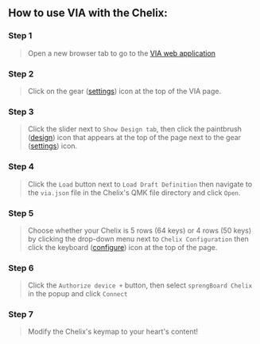 ## How to use VIA with the Chelix:

### Step 1
>Open a new browser tab to go to the [VIA web application](https://usevia.app/)

### Step 2
>Click on the gear ([settings](https://usevia.app/settings)) icon at the top of the VIA page.

### Step 3
>Click the slider next to ```Show Design tab```, then click the paintbrush ([design](https://usevia.app/design)) icon that appears at the top of the page next to the gear ([settings](https://usevia.app/settings)) icon.

### Step 4
>Click the ```Load``` button next to ```Load Draft Definition``` then navigate to the ```via.json``` file in the Chelix's QMK file directory and click ```Open```.

### Step 5
>Choose whether your Chelix is 5 rows (64 keys) or 4 rows (50 keys) by clicking the drop-down menu next to ```Chelix Configuration``` then click the keyboard ([configure](https://usevia.app/)) icon at the top of the page.

### Step 6
>Click the ```Authorize device +``` button, then select ```sprengBoard Chelix``` in the popup and click ```Connect```

### Step 7
>Modify the Chelix's keymap to your heart's content!
